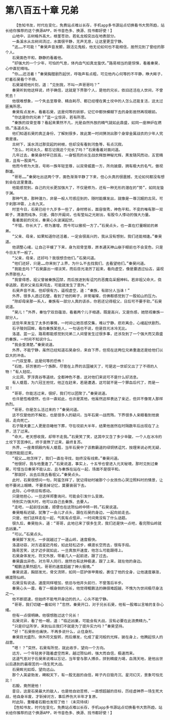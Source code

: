 # 第八百五十章 兄弟
        【告知书友，时代在变化，免费站点难以长存，手机app多书源站点切换看书大势所趋，站长给你推荐的这个换源APP，听书音色多、换源、找书都好使！】
       山地中，古树格外高大，根茎苍劲，若虬龙般突出在地表部分。
       一条溪水从古树间流过，水面很平静，无声无息，让这里更显宁静。
       “这……不可能！”秦昊声音发颤，跟活见鬼般，他无论如何也不能相信，居然见到了曾经的那个人。
       石昊面色平和，静静的看着他。
       “好强大的一个少年，可怕的气息，体内血气如真龙蛰伏。”路易相当的是惊悚，看着秦昊，心中直犯嘀咕。
       “你……还活着！”秦昊胸膛剧烈起伏，呼吸声有点粗，可见他内心何等的不平静，睁大眸子，盯着石昊看个不停。
       石昊凝视他片刻，道：“见到我，不叫一声哥哥吗？”
       秦昊听到他这样说，终于确信，这就是下界那个人，是他的兄长，依旧还活在人世间，不曾死去！
       他很难想象，一个失去至尊骨、精血耗尽、都已经埋在黄土坟中的人怎么还能复活，这太过匪夷所思。
       秦昊有点发木，看着石昊，这是何等的妖邪，记忆中都快模糊下去的身影居然再现眼前。
       “你这是你的兄弟？”蓝一尘惊异，若有所思。
       “秦族的双骨至尊？看起来果然不凡，光是自然外放的精气就如此鼎盛，如同一座神炉在燃烧。”洛道点头。
       他们知道石昊的真正身份，了解到很多，故此第一时间猜测出那个身穿金属战衣的少年人究竟是谁。
       古树下，溪水流过那突起的树根，但却没有看到河鱼等，有点沉寂。
       “怎么，时间太久，都忘记我这个兄长了吗？”石昊看着对面问道。
       几年过去，秦昊身材早已拔高，一身锃亮的长生战衣释放神秘光辉，黑发随风而动，五官精致，且有一股英气。
       他而今修为大涨，号称一族年轻至尊，以双骨威震一方，所向披靡，拥有极大的名气，傲视群雄。
       “哥哥……”秦昊吐出这两个字，面色渐渐平静了下来，但心头真的很震撼，无论如何都没有想到会在这里重逢。
       他能感觉到，自己的兄长更加强大了，不仅是修为，还有一种无形的潜在的“势”，如同龙蛰于渊。
       那种气息，那种潜力，非是一般人可感应到的，随时能爆发出，就像是一尊沉眠的古凤，可于刹那冲霄，上击九天。
       时至今日，石昊已经十九岁多一些了，身材修长，面容俊秀，神色平和，不变的唯有那一双眸子，清澈而纯净。只是，偶尔开阖间，也有莹灿之光射出，有股令人悸动的强大力量。
       看着面前的兄长，秦昊心头波澜起伏。
       “不错，你长大了，修为激增，而今可以傲视一方了。”石昊点头，也一直在打量眼前的弟弟。
       “父亲、母亲，如果知道你还活着，一定会很高兴的，我从没有想到，我们还能相逢。”秦昊道。
       他调整心绪，让自己平缓了下来，身为双骨至尊，原本通天神山崩于眼前也不会变色，只是今日太不一般了。
       “父亲，母亲，还好吗？我很想念他们。”石昊问道。
       “他们还好，只是……你来到了上界，为什么不去找我们，去看望他们。”秦昊问道。
       “我能去吗？”石昊露出一缕淡笑，而后目光凌厉了起来，看向虚空，像是要透过仙古，逼视外界那些人。
       “我曾得悉，祖父曾被秦族囚禁，而后放逐到有诅咒的恶魔岛采掘神料。若非祖父命大，侥幸逃脱，若非父亲后来闯去，可能就发生了意外。”
       石昊声音不高，但却很有力，逼视虚空，道：“秦族，有部分人当诛！”
       外界，很多人透过石壁，看到了他的眸子，非常璀璨，仿佛都感觉到了一股如山的压力。
       “除却母亲那一系人，秦族有一部分人真的该杀，你若还记得祖父，日后可不要手软。”石昊说道。
       “昊儿！”外界，秦怡宁双目蕴泪，看着两个儿子相遇，既是高兴，又是伤感，她怒视秦族一部分人。
       这些年来发生了太多的事情，一时间让她百感交集，难以宁静，悲欢离合，心绪起伏剧烈。
       石子陵则回眸，看向秦族某些人，一句话也不说，但是目光冰冷无比。
       洛道、蓝一尘、路易都能感觉到兄弟二人间曾发生过很多事，还涉及到了一个强大而又鼎盛的秦族，一时间不知说什么。
       “我会查清楚。”秦昊说道。
       外界，不能宁静，虽然已经知道石昊身份，来自下界，但现在这两位兄弟重逢还是给他们以巨大的冲击。
       一门双至尊，这是何等的恐怖！
       “石姓，好厉害的一个族群，尽管在上界的古国被灭了，可是这一世却又出了了不得的人物！”有人轻叹。
       火云洞、罗浮真谷等道统，全都神色不善，这对他们来说可不是什么好消息。
       有人蹙眉，为六冠王担忧，他正在赶来，若是遭遇，这可就不是一个罪血后代了，而是一双！
       “哥哥，你能活过来，很好，我们可以团聚了。”秦昊说道。
       也许是性格使然，也许一直如此，也许是其他，他虽然这样表达了亲近，但并不像常人那样热烈。
       “哥哥，你是怎么活过来的？”秦昊问道。
       这不仅是他的不解处，也是很多人的疑问，当年石昊一战而殇，下界很多人亲眼看到他衰弱，走向死亡。
       石子陵夫妻二人更是目睹他下葬，守在坟前大半年，结果他居然在时隔数年后出现在了上界，活了过来。
       “命大，老天想收我，却带不走我。”石昊笑了笑，这其中又含了多少辛酸，一个人在冰冷的土坟下苦苦挣扎，终于是熬了过来，最终复苏。
       外界，一座青铜殿内有人蹙眉，当年石昊中了该教霸道的绿铜锈诅咒，按理来说必死无疑，可居然能挺过来。
       “祖父……他怎样了，我们一直在寻找，始终没有线索。”秦昊问道。
       “他很好，我与他重逢了。”石昊说道，事实上，十五爷也曾进入元天秘境，那时见到过秦昊，可惜当日秦昊不能认出，且与秦族在站在一起，场面不是很平和。
       “那就好，出去后我去看祖父。”秦昊点头。
       此时，石昊很想问一句，阿蛮怎样了，犹记得幼时被那个小女孩伤心哭泣照料时的情景，让他不要闭上眼睛，不要丢掉记忆，莫要衰弱下去。
       此际，心中依旧有感动。
       只是他担心，一旦这样郑重询问，可能会引发什么变故。
       待到实力强大时，他可以自己去秦族、去要人。
       “走吧，一起前往凶巢，顺便也在这殒仙岭中转一转。”石昊说道。
       秦昊略有迟疑，犹豫了一会儿才点头，跟在石昊的身边，一起向前走去。
       只是，他们这样走在一起，气氛有点怪异，一时间竟没有了什么话题。
       很久后，秦昊抬头，道：“哥哥，此地已来了很多生灵，我们还是快一点吧，看完殒仙岭就去凶巢。”
       “可以。”石昊点头。
       秦昊脚下发光，一步就越过了一道山岭，速度极快。
       洛道动容，对方追星赶月般，如此轻松迈步，横渡长空而去，很有手段。
       路易苦笑，这才迈步就如此，一旦真放开速度，他怎么可能跟得上。
       石昊身体发光，符文外放，带着几人一起前进，跟了过去。
       秦昊露出异色，对方带人同行，居然也有这种极速，跟了上来，就在他的身边。
       “鲲鹏法果然超凡，哥哥的速度超越了神火极境。”
       秦昊说道，胸部发光，骨文流转，如同一层护体甲胄般，裹住了他的全身，让他速度暴涨，横渡殒仙岭。
       石昊没有说话，速度同样增加，依旧与他并头前行，不曾落后半步。
       秦昊心头一震，看了一眼身侧的兄长，他觉得鲲鹏法的确很难超越，不愧为为世间极尽身法之一。
       他不断提速，但始终不能甩开身边的的人，心头不能宁静。
       “哥哥，我们切磋一番如何？”忽然，秦昊开口，对于兄长石昊，他有一股难以言喻的复杂心绪。
       但有一点很明确，他很想胜过这个兄长！
       石昊诧异，看了他一眼，道：“临近凶巢，可能会有大战，没有必要在此浪费精力。”
       “只是印证所学，来到仙古我们不就是为了提升实力吗？”秦昊坚持。
       “好！”石昊倒也痛快，不再多说什么，止住身形。
       秦昊目光盛烈，体外符文旋转，而后爆发，化成了星河般的光辉，披在身上，他腾起惊人的战意。
       “嗯！？”突然，石昊有所觉，就此收手，望向一个方向。
       远方，一个年轻男子踏着虚空而来，越过殒仙岭，强大而自信，极速而来。
       这道气息对于石昊来说难以忘记，当年曾与那人搏杀，拼到精疲力竭，血溅天地，是他出世以后遇到的最艰苦的一场生死大战。
       石昊眸光如炬，望向远山。
       那个人英姿勃发，睥睨天下，有一股无敌的自信，眸子内日毁月沉、星河幻灭，景象可怕无比！
       石毅，竟然是他！
       昔日，这是石昊最大的敌人，也是他自幼苦修、一直想超越的目标，历经虚神界一场生死大战，他自身半废，才斩掉对方，事后养伤大半年才复原。
       时此际，重瞳者石毅也发现了他！（未完待续）
       【告知书友，时代在变化，免费站点难以长存，手机app多书源站点切换看书大势所趋，站长给你推荐的这个换源APP，听书音色多、换源、找书都好使！】